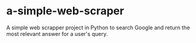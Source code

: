 # a-simple-web-scraper
A simple web scrapper project in Python to search Google and return the most relevant answer for a user's query.
